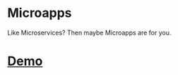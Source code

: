Microapps
=========

Like Microservices? Then maybe Microapps are for you.

# [Demo](https://microapps.netlify.com)
